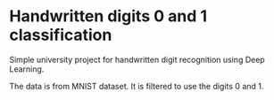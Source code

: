 
# Handwritten digits 0 and 1 classification

Simple university project for handwritten digit recognition using Deep Learning.

The data is from MNIST dataset. It is filtered to use the digits 0 and 1. 

